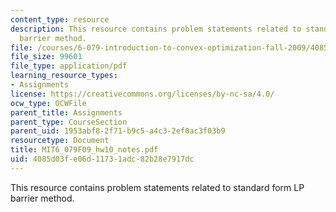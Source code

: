 ```yaml
---
content_type: resource
description: This resource contains problem statements related to standard form LP
  barrier method.
file: /courses/6-079-introduction-to-convex-optimization-fall-2009/4085d03fe06d11731adc82b28e7917dc_MIT6_079F09_hw10_notes.pdf
file_size: 99601
file_type: application/pdf
learning_resource_types:
- Assignments
license: https://creativecommons.org/licenses/by-nc-sa/4.0/
ocw_type: OCWFile
parent_title: Assignments
parent_type: CourseSection
parent_uid: 1953abf8-2f71-b9c5-a4c3-2ef0ac3f03b9
resourcetype: Document
title: MIT6_079F09_hw10_notes.pdf
uid: 4085d03f-e06d-1173-1adc-82b28e7917dc
---
```

This resource contains problem statements related to standard form LP barrier method.